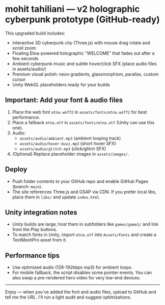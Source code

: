 # mohit tahiliani — v2 holographic cyberpunk prototype (GitHub-ready)

This upgraded build includes:
- Interactive 3D cyberpunk city (Three.js) with mouse drag rotate and scroll zoom
- Floating Etna-powered holographic "WELCOME" that fades out after a few seconds
- Ambient cyberpunk music and subtle hover/click SFX (place audio files in assets/audio/)
- Premium visual polish: neon gradients, glassmorphism, parallax, custom cursor
- Unity WebGL placeholders ready for your builds

## Important: Add your font & audio files
1. Place the web font `etna.woff2` in `assets/fonts/etna.woff2` for best performance.
2. Place a fallback `etna.otf` in `assets/fonts/etna.otf` (Unity can use this one).
3. Audio:
   - `assets/audio/ambient.mp3` (ambient looping track)
   - `assets/audio/hover-buzz.mp3` (short hover SFX)
   - `assets/audio/glitch.mp3` (click/glitch SFX)
4. (Optional) Replace placeholder images in `assets/images/`.

## Deploy
- Push folder contents to your GitHub repo and enable GitHub Pages (branch: `main`).
- The site references Three.js and GSAP via CDN. If you prefer local libs, place them in `libs/` and update `index.html`.

## Unity integration notes
- Unity builds are large; host them in subfolders like `games/game1/` and link from the Play buttons.
- To match fonts in Unity, import `etna.otf` into `Assets/Fonts` and create a TextMeshPro asset from it.

## Performance tips
- Use optimized audio (128-192kbps mp3) for ambient loops.
- For mobile fallback, the script disables some pointer events. You can also swap a pre-rendered hero video for very low-end devices.

---
Enjoy — when you've added the font and audio files, upload to GitHub and tell me the URL. I'll run a light audit and suggest optimizations.
